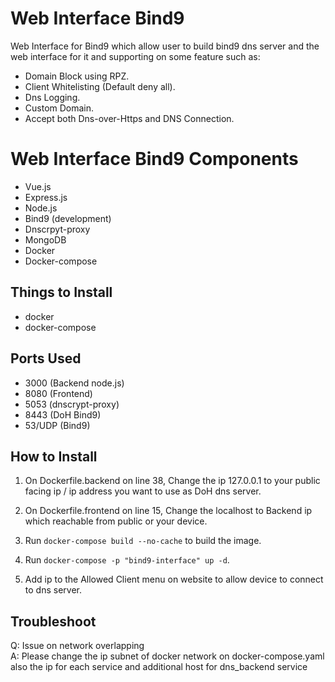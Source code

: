 # Web Interface Bind9

Web Interface for Bind9 which allow user to build bind9 dns server and the web interface for it and supporting on some feature such as:
- Domain Block using RPZ.
- Client Whitelisting (Default deny all).
- Dns Logging.
- Custom Domain.
- Accept both Dns-over-Https and DNS Connection.


# Web Interface Bind9 Components 
- Vue.js
- Express.js
- Node.js
- Bind9 (development)
- Dnscrpyt-proxy
- MongoDB
- Docker
- Docker-compose

## Things to Install
- docker
- docker-compose


## Ports Used
- 3000 (Backend node.js)
- 8080 (Frontend)
- 5053 (dnscrypt-proxy)
- 8443 (DoH Bind9)
- 53/UDP (Bind9)

## How to Install

1. On Dockerfile.backend on line 38, Change the ip 127.0.0.1 to your public facing ip / ip address you want to use as DoH dns server.

2. On Dockerfile.frontend on line 15, Change the localhost to Backend ip which reachable from public or your device.

3. Run `docker-compose build --no-cache` to build the image.

4. Run `docker-compose -p "bind9-interface" up -d`.

5. Add ip to the Allowed Client menu on website to allow device to connect to dns server.

## Troubleshoot
Q: Issue on network overlapping <br/>
A: Please change the ip subnet of docker network on docker-compose.yaml also the ip for each service and additional host for dns_backend service
